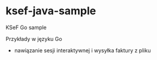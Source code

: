 # ksef-java-sample

KSeF Go sample

Przykłady w języku Go

- nawiązanie sesji interaktywnej i wysyłka faktury z pliku
